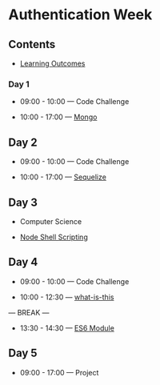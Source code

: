 # Authentication Week

## Contents

- [Learning Outcomes](./learning-outcomes.md)

### Day 1
- 09:00 - 10:00 — Code Challenge

- 10:00 - 17:00 — [Mongo](https://github.com/GSG-CA/Mongo)

## Day 2

- 09:00 - 10:00 — Code Challenge

- 10:00 - 17:00 — [Sequelize](https://github.com/GSG-CA/Sequelize)

## Day 3

- Computer Science

- [Node Shell Scripting](https://github.com/GSG-CA/Node-Shell-Workshop)
## Day 4

- 09:00 - 10:00 — Code Challenge

- 10:00 -  12:30 — [what-is-this](https://github.com/GSG-CA/what-is-this)

— BREAK —

- 13:30 - 14:30  —  [ES6 Module](https://github.com/GSG-CA/es6-class-intro)

## Day 5

- 09:00 - 17:00 — Project
